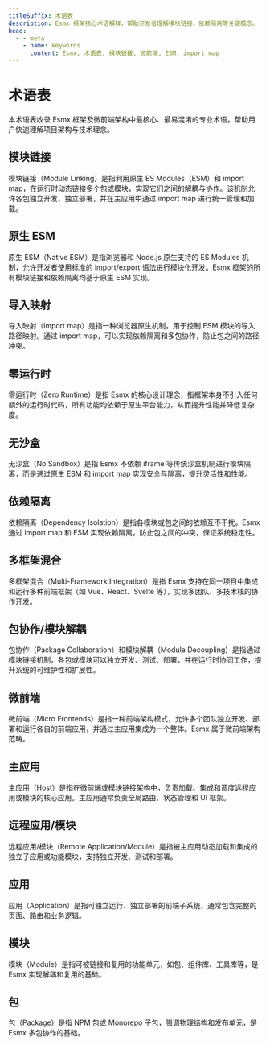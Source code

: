 ```yaml
---
titleSuffix: 术语表
description: Esmx 框架核心术语解释，帮助开发者理解模块链接、依赖隔离等关键概念。
head:
  - - meta
    - name: keywords
      content: Esmx, 术语表, 模块链接, 微前端, ESM, import map
---
```


# 术语表

本术语表收录 Esmx 框架及微前端架构中最核心、最易混淆的专业术语，帮助用户快速理解项目架构与技术理念。

## 模块链接

模块链接（Module Linking）是指利用原生 ES Modules（ESM）和 import map，在运行时动态链接多个包或模块，实现它们之间的解耦与协作。该机制允许各包独立开发、独立部署，并在主应用中通过 import map 进行统一管理和加载。

## 原生 ESM

原生 ESM（Native ESM）是指浏览器和 Node.js 原生支持的 ES Modules 机制，允许开发者使用标准的 import/export 语法进行模块化开发。Esmx 框架的所有模块链接和依赖隔离均基于原生 ESM 实现。

## 导入映射

导入映射（import map）是指一种浏览器原生机制，用于控制 ESM 模块的导入路径映射。通过 import map，可以实现依赖隔离和多包协作，防止包之间的路径冲突。

## 零运行时

零运行时（Zero Runtime）是指 Esmx 的核心设计理念，指框架本身不引入任何额外的运行时代码，所有功能均依赖于原生平台能力，从而提升性能并降低复杂度。

## 无沙盒

无沙盒（No Sandbox）是指 Esmx 不依赖 iframe 等传统沙盒机制进行模块隔离，而是通过原生 ESM 和 import map 实现安全与隔离，提升灵活性和性能。

## 依赖隔离

依赖隔离（Dependency Isolation）是指各模块或包之间的依赖互不干扰。Esmx 通过 import map 和 ESM 实现依赖隔离，防止包之间的冲突，保证系统稳定性。

## 多框架混合

多框架混合（Multi-Framework Integration）是指 Esmx 支持在同一项目中集成和运行多种前端框架（如 Vue、React、Svelte 等），实现多团队、多技术栈的协作开发。

## 包协作/模块解耦

包协作（Package Collaboration）和模块解耦（Module Decoupling）是指通过模块链接机制，各包或模块可以独立开发、测试、部署，并在运行时协同工作，提升系统的可维护性和扩展性。

## 微前端

微前端（Micro Frontends）是指一种前端架构模式，允许多个团队独立开发、部署和运行各自的前端应用，并通过主应用集成为一个整体。Esmx 属于微前端架构范畴。

## 主应用

主应用（Host）是指在微前端或模块链接架构中，负责加载、集成和调度远程应用或模块的核心应用。主应用通常负责全局路由、状态管理和 UI 框架。

## 远程应用/模块

远程应用/模块（Remote Application/Module）是指被主应用动态加载和集成的独立子应用或功能模块，支持独立开发、测试和部署。

## 应用

应用（Application）是指可独立运行、独立部署的前端子系统，通常包含完整的页面、路由和业务逻辑。

## 模块

模块（Module）是指可被链接和复用的功能单元，如包、组件库、工具库等，是 Esmx 实现解耦和复用的基础。

## 包

包（Package）是指 NPM 包或 Monorepo 子包，强调物理结构和发布单元，是 Esmx 多包协作的基础。 